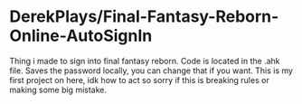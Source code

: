 # DerekPlays/Final-Fantasy-Reborn-Online-AutoSignIn

Thing i made to sign into final fantasy reborn. Code is located in the .ahk file.
Saves the password locally, you can change that if you want.
This is my first project on here, idk how to act so sorry if this is breaking rules or making some big mistake.